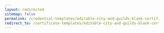 ```yaml
---
layout: redirected
sitemap: false
permalink: /credential-templates/editable-city-and-guilds-blank-certificate-template
redirect_to: /certificate-templates/editable-city-and-guilds-blank-certificate-template
---
```

